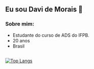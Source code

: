 ## **Eu sou Davi de Morais** 👋

### Sobre mim:
<div>
  <ul>
    <li>Estudante do curso de ADS do IFPB.</li>
    <li>20 anos</li>
    <li>Brasil</li>
  </ul>
</div>

##
[![Top Langs](https://github-readme-stats.vercel.app/api/top-langs/?username=Davi-Morais&layout=compact&theme=dark)](https://github.com/Davi-Morais)
